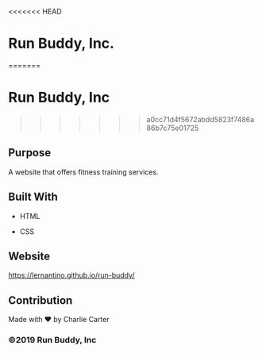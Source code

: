 <<<<<<< HEAD
# Run Buddy, Inc.
=======
# Run Buddy, Inc
>>>>>>> a0cc71d4f5672abdd5823f7486a86b7c75e01725


## Purpose

A website that offers fitness training services.


## Built With

* HTML

* CSS


## Website

https://lernantino.github.io/run-buddy/


## Contribution

Made with ❤️ by Charlie Carter


### ©️2019 Run Buddy, Inc

